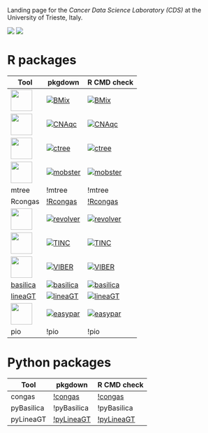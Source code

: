 
Landing page for the *Cancer Data Science Laboratory (CDS)* at the
University of Trieste, Italy.

[![](https://img.shields.io/badge/CDS%20Lab%20Github-caravagnalab-seagreen.svg)](https://github.com/caravagnalab)
[![](https://img.shields.io/badge/CDS%20Lab%20webpage-https://www.caravagnalab.org/-red.svg)](https://www.caravagnalab.org/)

# R packages

| Tool                                                                                                                                       | pkgdown                                                                                                                                                      | R CMD check                                                                                                                                                          |
|--------------------------------------------------------------------------------------------------------------------------------------------|--------------------------------------------------------------------------------------------------------------------------------------------------------------|----------------------------------------------------------------------------------------------------------------------------------------------------------------------|
| [<img src="https://caravagnalab.github.io/BMix/reference/figures/logo.png" width=49px></img>](https://caravagnalab.github.io/BMix)         | [![BMix](https://github.com/caravagnalab/BMix/workflows/pkgdown/badge.svg)](https://github.com/caravagnalab/BMix/actions/workflows/pkgdown.yaml)             | [![BMix](https://github.com/caravagnalab/BMix/workflows/R-CMD-check/badge.svg)](https://github.com/caravagnalab/BMix/actions/workflows/R-CMD-check.yaml)             |
| [<img src="https://caravagnalab.github.io/CNAqc/reference/figures/logo.png" width=49px></img>](https://caravagnalab.github.io/CNAqc)       | [![CNAqc](https://github.com/caravagnalab/CNAqc/workflows/pkgdown/badge.svg)](https://github.com/caravagnalab/CNAqc/actions/workflows/pkgdown.yaml)          | [![CNAqc](https://github.com/caravagnalab/CNAqc/workflows/R-CMD-check/badge.svg)](https://github.com/caravagnalab/CNAqc/actions/workflows/R-CMD-check.yaml)          |
| [<img src="https://caravagnalab.github.io/ctree/reference/figures/logo.png" width=49px></img>](https://caravagnalab.github.io/ctree)       | [![ctree](https://github.com/caravagnalab/ctree/workflows/pkgdown/badge.svg)](https://github.com/caravagnalab/ctree/actions/workflows/pkgdown.yaml)          | [![ctree](https://github.com/caravagnalab/ctree/workflows/R-CMD-check/badge.svg)](https://github.com/caravagnalab/ctree/actions/workflows/R-CMD-check.yaml)          |
| [<img src="https://caravagnalab.github.io/mobster/reference/figures/logo.png" width=49px></img>](https://caravagnalab.github.io/mobster)   | [![mobster](https://github.com/caravagnalab/mobster/workflows/pkgdown/badge.svg)](https://github.com/caravagnalab/mobster/actions/workflows/pkgdown.yaml)    | [![mobster](https://github.com/caravagnalab/mobster/workflows/R-CMD-check/badge.svg)](https://github.com/caravagnalab/mobster/actions/workflows/R-CMD-check.yaml)    |
| mtree                                                                                                                                      | !mtree                                                                                                                                                       | !mtree                                                                                                                                                               |
| Rcongas                                                                                                                                    | [!Rcongas](https://github.com/caravagnalab/Rcongas/actions/workflows/pkgdown.yaml)                                                                           | [!Rcongas](https://github.com/caravagnalab/Rcongas/actions/workflows/R-CMD-check.yaml)                                                                               |
| [<img src="https://caravagnalab.github.io/revolver/reference/figures/logo.png" width=49px></img>](https://caravagnalab.github.io/revolver) | [![revolver](https://github.com/caravagnalab/revolver/workflows/pkgdown/badge.svg)](https://github.com/caravagnalab/revolver/actions/workflows/pkgdown.yaml) | [![revolver](https://github.com/caravagnalab/revolver/workflows/R-CMD-check/badge.svg)](https://github.com/caravagnalab/revolver/actions/workflows/R-CMD-check.yaml) |
| [<img src="https://caravagnalab.github.io/TINC/reference/figures/logo.png" width=49px></img>](https://caravagnalab.github.io/TINC)         | [![TINC](https://github.com/caravagnalab/TINC/workflows/pkgdown/badge.svg)](https://github.com/caravagnalab/TINC/actions/workflows/pkgdown.yaml)             | [![TINC](https://github.com/caravagnalab/TINC/workflows/R-CMD-check/badge.svg)](https://github.com/caravagnalab/TINC/actions/workflows/R-CMD-check.yaml)             |
| [<img src="https://caravagnalab.github.io/VIBER/reference/figures/logo.png" width=49px></img>](https://caravagnalab.github.io/VIBER)       | [![VIBER](https://github.com/caravagnalab/VIBER/workflows/pkgdown/badge.svg)](https://github.com/caravagnalab/VIBER/actions/workflows/pkgdown.yaml)          | [![VIBER](https://github.com/caravagnalab/VIBER/workflows/R-CMD-check/badge.svg)](https://github.com/caravagnalab/VIBER/actions/workflows/R-CMD-check.yaml)          |
| [basilica](https://caravagnalab.github.io/basilica)                                                                                        | [![basilica](https://github.com/caravagnalab/basilica/workflows/pkgdown/badge.svg)](https://github.com/caravagnalab/basilica/actions/workflows/pkgdown.yaml) | [![basilica](https://github.com/caravagnalab/basilica/workflows/R-CMD-check/badge.svg)](https://github.com/caravagnalab/basilica/actions/workflows/R-CMD-check.yaml) |
| [lineaGT](https://caravagnalab.github.io/lineaGT)                                                                                          | [![lineaGT](https://github.com/caravagnalab/lineaGT/workflows/pkgdown/badge.svg)](https://github.com/caravagnalab/lineaGT/actions/workflows/pkgdown.yaml)    | [![lineaGT](https://github.com/caravagnalab/lineaGT/workflows/R-CMD-check/badge.svg)](https://github.com/caravagnalab/lineaGT/actions/workflows/R-CMD-check.yaml)    |
| [<img src="https://caravagnalab.github.io/easypar/reference/figures/logo.png" width=49px></img>](https://caravagnalab.github.io/easypar)   | [![easypar](https://github.com/caravagnalab/easypar/workflows/pkgdown/badge.svg)](https://github.com/caravagnalab/easypar/actions/workflows/pkgdown.yaml)    | [![easypar](https://github.com/caravagnalab/easypar/workflows/R-CMD-check/badge.svg)](https://github.com/caravagnalab/easypar/actions/workflows/R-CMD-check.yaml)    |
| pio                                                                                                                                        | !pio                                                                                                                                                         | !pio                                                                                                                                                                 |

# Python packages

| Tool       | pkgdown                                                                                | R CMD check                                                                                |
|------------|----------------------------------------------------------------------------------------|--------------------------------------------------------------------------------------------|
| congas     | [!congas](https://github.com/caravagnalab/congas/actions/workflows/pkgdown.yaml)       | [!congas](https://github.com/caravagnalab/congas/actions/workflows/R-CMD-check.yaml)       |
| pyBasilica | !pyBasilica                                                                            | !pyBasilica                                                                                |
| pyLineaGT  | [!pyLineaGT](https://github.com/caravagnalab/pyLineaGT/actions/workflows/pkgdown.yaml) | [!pyLineaGT](https://github.com/caravagnalab/pyLineaGT/actions/workflows/R-CMD-check.yaml) |

